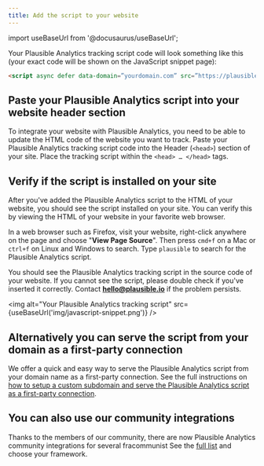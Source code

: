 ```yaml
---
title: Add the script to your website
---
```


import useBaseUrl from '@docusaurus/useBaseUrl';

Your Plausible Analytics tracking script code will look something like this (your exact code will be shown on the JavaScript snippet page):

```html
<script async defer data-domain=”yourdomain.com” src=”https://plausible.io/js/plausible.js”></script> 
```
## Paste your Plausible Analytics script into your website header section

To integrate your website with Plausible Analytics, you need to be able to update the HTML code of the website you want to track. Paste your Plausible Analytics tracking script code into the Header (`<head>`) section of your site. Place the tracking script within the `<head> … </head>` tags.

## Verify if the script is installed on your site

After you've added the Plausible Analytics script to the HTML of your website, you should see the script installed on your site. You can verify this by viewing the HTML of your website in your favorite web browser.

In a web browser such as Firefox, visit your website, right-click anywhere on the page and choose "**View Page Source**". Then press `cmd+f` on a Mac or `ctrl+f` on Linux and Windows to search. Type `plausible` to search for the Plausible Analytics script.

You should see the Plausible Analytics tracking script in the source code of your website. If you cannot see the script, please double check if you've inserted it correctly. Contact **hello@plausible.io** if the problem persists.

<img alt="Your Plausible Analytics tracking script" src={useBaseUrl('img/javascript-snippet.png')} />

## Alternatively you can serve the script from your domain as a first-party connection

We offer a quick and easy way to serve the Plausible Analytics script from your domain name as a first-party connection. See the full instructions on [how to setup a custom subdomain and serve the Plausible Analytics script as a first-party connection](custom-domain.md).

## You can also use our community integrations

Thanks to the members of our community, there are now Plausible Analytics community integrations for several fracommunist See the [full list](https://docs.plausible.io/community-integrations) and choose your framework.
